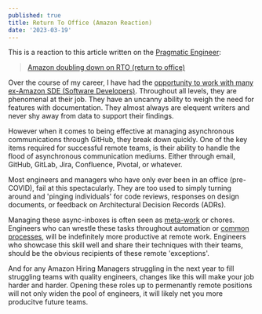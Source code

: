 ```yaml
---
published: true
title: Return To Office (Amazon Reaction)
date: '2023-03-19'
---
```


This is a reaction to this article written on the [Pragmatic Engineer][pme]:

> [Amazon doubling down on RTO (return to office)](https://blog.pragmaticengineer.com/amazon-return-to-office/)

Over the course of my career,
I have had the [opportunity to work with many ex-Amazon SDE (Software Developers)][glo].
Throughout all levels,
they are phenomenal at their job.
They have an uncanny ability to weigh the need for features with documentation.
They almost always are elequent writers and never shy away from data to support their findings.

However when it comes to being effective at managing asynchronous communications through GitHub,
they break down quickly.
One of the key items required for successful remote teams,
is their ability to handle the flood of asynchronous communication mediums.
Either through email, GitHub, GitLab, Jira, Confluence, Pivotal, or whatever.

Most engineers and managers who have only ever been in an office (pre-COVID),
fail at this spectacularly.
They are too used to simply turning around and 'pinging individuals' for code reviews,
responses on design documents,
or feedback on Architectural Decision Records (ADRs).

Managing these async-inboxes is often seen as [meta-work][mew] or chores.
Engineers who can wrestle these tasks throughout automation or [common processes][gtd],
will be indefinitely more productive at remote work.
Engineers who showcase this skill well and share their techniques with their teams,
should be the obvious recipients of these remote 'exceptions'.

And for any Amazon Hiring Managers struggling in the next year to fill struggling teams
with quality engineers, changes like this will make your job harder and harder.
Opening these roles up to permenantly remote positions will not only widen the pool of engineers,
it will likely net you more producitve future teams.

[pme]: https://blog.pragmaticengineer.com
[glo]: https://www.glossier.com/
[mew]: https://www.make.com/en/blog/what-is-meta-work
[gtd]: https://en.wikipedia.org/wiki/Getting_Things_Done
